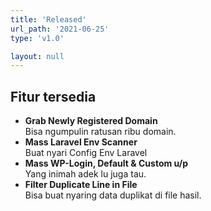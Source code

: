 ```yaml
---
title: 'Released'
url_path: '2021-06-25'
type: 'v1.0'

layout: null
---
```


## Fitur tersedia

- **Grab Newly Registered Domain**<br />
Bisa ngumpulin ratusan ribu domain.
- **Mass Laravel Env Scanner**<br />
Buat nyari Config Env Laravel 
- **Mass WP-Login, Default & Custom u/p**<br />
Yang inimah adek lu juga tau.
- **Filter Duplicate Line in File**<br />
Bisa buat nyaring data duplikat di file hasil.
